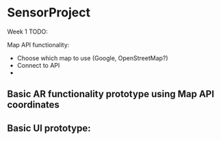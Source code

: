 # SensorProject

Week 1 TODO:

Map API functionality:
  - Choose which map to use (Google, OpenStreetMap?)
  - Connect to API
  - 
 
Basic AR functionality prototype using Map API coordinates
  -
  
Basic UI prototype:
  -
  
  
